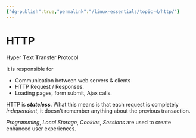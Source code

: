 ```yaml
---
{"dg-publish":true,"permalink":"/linux-essentials/topic-4/http/"}
---
```


# HTTP
**H**yper **T**ext **T**ransfer **P**rotocol

It is responsible for 
- Communication between web servers & clients
- HTTP Request / Responses.
- Loading pages, form submit, Ajax calls.

HTTP is ___stateless___. What this means is that each request is completely _independent_, it doesn't remember anything about the previous transaction.

_Programming_, _Local Storage_, _Cookies_, _Sessions_ are used to create enhanced user experiences.
